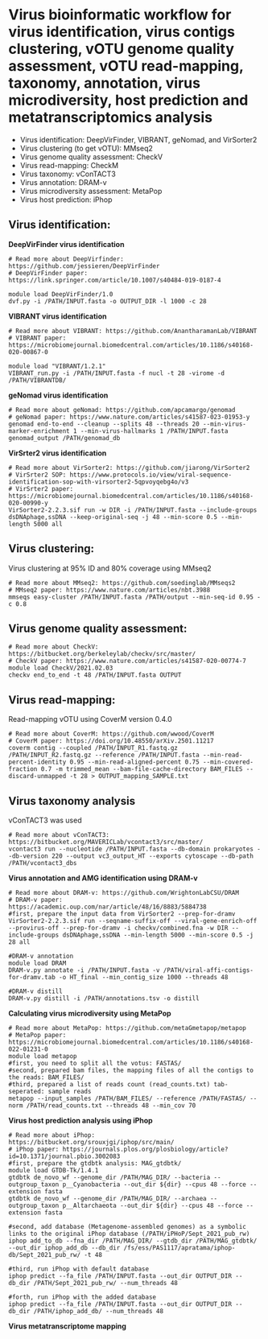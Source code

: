 # Virus bioinformatic workflow for virus identification, virus contigs clustering, vOTU genome quality assessment, vOTU read-mapping, taxonomy, annotation, virus microdiversity, host prediction and metatranscriptomics analysis
- Virus identification: DeepVirFinder, VIBRANT, geNomad, and VirSorter2
- Virus clustering (to get vOTU): MMseq2
- Virus genome quality assessment: CheckV
- Virus read-mapping: CheckM
- Virus taxonomy: vConTACT3
- Virus annotation: DRAM-v
- Virus microdiversity assessment: MetaPop
- Virus host prediction: iPhop

## Virus identification:
**DeepVirFinder virus identification**
```
# Read more about DeepVirfinder: https://github.com/jessieren/DeepVirFinder
# DeepVirFinder paper: https://link.springer.com/article/10.1007/s40484-019-0187-4

module load DeepVirFinder/1.0
dvf.py -i /PATH/INPUT.fasta -o OUTPUT_DIR -l 1000 -c 28
```
**VIBRANT virus identification**
```
# Read more about VIBRANT: https://github.com/AnantharamanLab/VIBRANT
# VIBRANT paper: https://microbiomejournal.biomedcentral.com/articles/10.1186/s40168-020-00867-0

module load "VIBRANT/1.2.1"
VIBRANT_run.py -i /PATH/INPUT.fasta -f nucl -t 28 -virome -d /PATH/VIBRANTDB/
```

**geNomad virus identification**
```
# Read more about geNomad: https://github.com/apcamargo/genomad
# geNomad paper: https://www.nature.com/articles/s41587-023-01953-y
genomad end-to-end --cleanup --splits 48 --threads 20 --min-virus-marker-enrichment 1 --min-virus-hallmarks 1 /PATH/INPUT.fasta genomad_output /PATH/genomad_db
```

**VirSrter2 virus identification**
```
# Read more about VirSorter2: https://github.com/jiarong/VirSorter2
# VirSrter2 SOP: https://www.protocols.io/view/viral-sequence-identification-sop-with-virsorter2-5qpvoyqebg4o/v3
# VirSrter2 paper: https://microbiomejournal.biomedcentral.com/articles/10.1186/s40168-020-00990-y
VirSorter2-2.2.3.sif run -w DIR -i /PATH/INPUT.fasta --include-groups dsDNAphage,ssDNA --keep-original-seq -j 48 --min-score 0.5 --min-length 5000 all
```

## Virus clustering:
Virus clustering at 95% ID and 80% coverage using MMseq2
```
# Read more about MMseq2: https://github.com/soedinglab/MMseqs2
# MMseq2 paper: https://www.nature.com/articles/nbt.3988
mmseqs easy-cluster /PATH/INPUT.fasta /PATH/output --min-seq-id 0.95 -c 0.8
```

## Virus genome quality assessment:
```
# Read more about CheckV: https://bitbucket.org/berkeleylab/checkv/src/master/
# CheckV paper: https://www.nature.com/articles/s41587-020-00774-7
module load CheckV/2021.02.03
checkv end_to_end -t 48 /PATH/INPUT.fasta OUTPUT
```

## Virus read-mapping:
Read-mapping vOTU using CoverM version 0.4.0
```
# Read more about CoverM: https://github.com/wwood/CoverM
# CoverM paper: https://doi.org/10.48550/arXiv.2501.11217
coverm contig --coupled /PATH/INPUT_R1.fastq.gz /PATH/INPUT_R2.fastq.gz --reference /PATH/INPUT.fasta --min-read-percent-identity 0.95 --min-read-aligned-percent 0.75 --min-covered-fraction 0.7 -m trimmed_mean --bam-file-cache-directory BAM_FILES --discard-unmapped -t 28 > OUTPUT_mapping_SAMPLE.txt
```

## Virus taxonomy analysis 
vConTACT3 was used
```
# Read more about vConTACT3: https://bitbucket.org/MAVERICLab/vcontact3/src/master/
vcontact3 run --nucleotide /PATH/INPUT.fasta --db-domain prokaryotes --db-version 220 --output vc3_output_HT --exports cytoscape --db-path /PATH/vcontact3_dbs
```

**Virus annotation and AMG identification using DRAM-v**
```
# Read more about DRAM-v: https://github.com/WrightonLabCSU/DRAM
# DRAM-v paper: https://academic.oup.com/nar/article/48/16/8883/5884738
#first, prepare the input data from VirSorter2 --prep-for-dramv
VirSorter2-2.2.3.sif run --seqname-suffix-off --viral-gene-enrich-off --provirus-off --prep-for-dramv -i checkv/combined.fna -w DIR --include-groups dsDNAphage,ssDNA --min-length 5000 --min-score 0.5 -j 28 all

#DRAM-v annotation
module load DRAM
DRAM-v.py annotate -i /PATH/INPUT.fasta -v /PATH/viral-affi-contigs-for-dramv.tab -o HT_final --min_contig_size 1000 --threads 48

#DRAM-v distill
DRAM-v.py distill -i /PATH/annotations.tsv -o distill
```

**Calculating virus microdiversity using MetaPop**
```
# Read more about MetaPop: https://github.com/metaGmetapop/metapop 
# MetaPop paper: https://microbiomejournal.biomedcentral.com/articles/10.1186/s40168-022-01231-0
module load metapop
#first, you need to split all the votus: FASTAS/
#second, prepared bam files, the mapping files of all the contigs to the reads: BAM_FILES/
#third, prepared a list of reads count (read_counts.txt) tab-seperated: sample reads
metapop --input_samples /PATH/BAM_FILES/ --reference /PATH/FASTAS/ --norm /PATH/read_counts.txt --threads 48 --min_cov 70
```

**Virus host prediction analysis using iPhop**
```
# Read more about iPhop: https://bitbucket.org/srouxjgi/iphop/src/main/
# iPhop paper: https://journals.plos.org/plosbiology/article?id=10.1371/journal.pbio.3002083
#first, prepare the gtdbtk analysis: MAG_gtdbtk/
module load GTDB-Tk/1.4.1
gtdbtk de_novo_wf --genome_dir /PATH/MAG_DIR/ --bacteria --outgroup_taxon p__Cyanobacteria --out_dir ${dir} --cpus 48 --force --extension fasta
gtdbtk de_novo_wf --genome_dir /PATH/MAG_DIR/ --archaea --outgroup_taxon p__Altarchaeota --out_dir ${dir} --cpus 48 --force --extension fasta

#second, add database (Metagenome-assembled genomes) as a symbolic links to the original iPhop database (/PATH/iPHoP/Sept_2021_pub_rw)
iphop add_to_db --fna_dir /PATH/MAG_DIR/ --gtdb_dir /PATH/MAG_gtdbtk/ --out_dir iphop_add_db --db_dir /fs/ess/PAS1117/apratama/iphop-db/Sept_2021_pub_rw/ -t 48

#third, run iPhop with default database
iphop predict --fa_file /PATH/INPUT.fasta --out_dir OUTPUT_DIR --db_dir /PATH/Sept_2021_pub_rw/ --num_threads 48

#forth, run iPhop with the added database
iphop predict --fa_file /PATH/INPUT.fasta --out_dir OUTPUT_DIR --db_dir /PATH/iphop_add_db/ --num_threads 48
```

**Virus metatranscriptome mapping**




